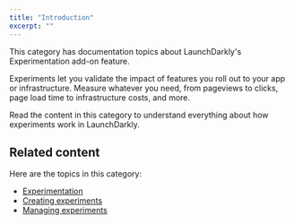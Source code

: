 ```yaml
---
title: "Introduction"
excerpt: ""
---
```

This category has documentation topics about LaunchDarkly's Experimentation add-on feature. 

Experiments let you validate the impact of features you roll out to your app or infrastructure. Measure whatever you need, from pageviews to clicks, page load time to infrastructure costs, and more.

Read the content in this category to understand everything about how experiments work in LaunchDarkly.
## Related content
Here are the topics in this category:

* [Experimentation](./experimentation) 
* [Creating experiments](./experimentation-create) 
* [Managing experiments](./experimentation-manage)